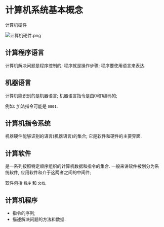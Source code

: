 # 计算机系统基本概念

计算机硬件

![计算机硬件.png](http://sc0.ykt.io/ue_i/20200303/1234759975939739648.png)

## 计算程序语言

计算机解决问题是程序控制的;
程序就是操作步骤;
程序要使用语言来表达.

## 机器语言

计算机能识别的是机器语言;
机器语言指令是由0和1编码的;

例如:
加法指令可能是 `0001`.

## 计算机指令系统

机器硬件能够识别的语言(机器语言)的集合;
它是软件和硬件的主要界面.

## 计算软件

是一系列按照特定顺序组织的计算机数据和指令的集合. 
一般来讲软件被划分为系统软件, 应用软件和介于这两者之间的中间件;

软件包括 `程序` 和 `文档`.

## 计算机程序

+ 指令的序列;
+ 描述解决问题的方法和数据.

